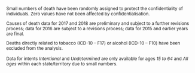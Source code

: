 <small>
Small numbers of death have been randomly assigned to protect the confidentiality of individuals. Zero values have not been affected by confidentialisation.

Causes of death data for 2017 and 2018 are preliminary and subject to a further revisions process; data for 2016 are subject to a revisions process; data for 2015 and earlier years are final.

Deaths directly related to tobacco (ICD-10 – F17) or alcohol (ICD-10 – F10) have been excluded from the analysis.

Data for intents *Intentional* and *Undetermined* are only available for ages *15 to 64* and *All ages* within each state/territory due to small numbers.
</small>
